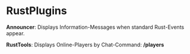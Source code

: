 # RustPlugins
**Announcer**: Displays Information-Messages when standard Rust-Events appear.

**RustTools**: Displays Online-Players by Chat-Command: **/players**

